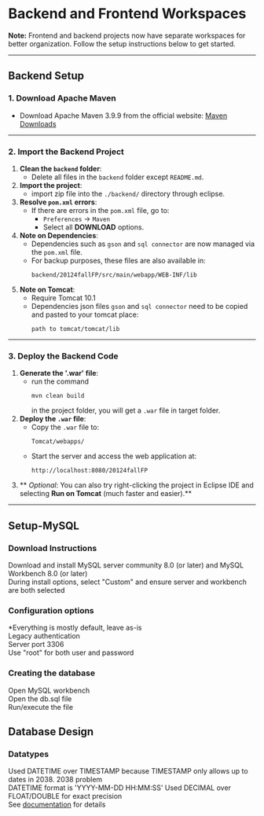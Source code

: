 # Backend and Frontend Workspaces

**Note:** Frontend and backend projects now have separate workspaces for better organization. Follow the setup instructions below to get started.

---

## Backend Setup

### 1. Download Apache Maven
- Download Apache Maven 3.9.9 from the official website: [Maven Downloads](https://maven.apache.org/download.cgi)

---

### 2. Import the Backend Project
1. **Clean the `backend` folder**:
   - Delete all files in the `backend` folder except `README.md`.
2. **Import the project**:
   - import zip file into the `./backend/` directory through eclipse.
3. **Resolve `pom.xml` errors**:
   - If there are errors in the `pom.xml` file, go to:
     - `Preferences` → `Maven`
     - Select all **DOWNLOAD** options.
4. **Note on Dependencies**:
   - Dependencies such as `gson` and `sql connector` are now managed via the `pom.xml` file.
   - For backup purposes, these files are also available in:
     ```
     backend/20124fallFP/src/main/webapp/WEB-INF/lib
4. **Note on Tomcat**:
   - Require Tomcat 10.1
   - Dependencies json files `gson` and `sql connector` need to be copied and pasted to your tomcat place:
     ```
     path to tomcat/tomcat/lib
     ```

---

### 3. Deploy the Backend Code
1. **Generate the '.war' file**:
   - run the command
     ```
     mvn clean build
     ```
     in the project folder, you will get a `.war` file in target folder.
2. **Deploy the `.war` file**:
   - Copy the `.war` file to:
     ```
     Tomcat/webapps/
     ```
   - Start the server and access the web application at:
     ```
     http://localhost:8080/20124fallFP
     ```
3. ** *Optional*: You can also try right-clicking the project in Eclipse IDE and selecting **Run on Tomcat** (much faster and easier).**

---
## Setup-MySQL
### Download Instructions
Download and install MySQL server community 8.0 (or later) and MySQL Workbench 8.0 (or later)<br />
During install options, select "Custom" and ensure server and workbench are both selected<br />

### Configuration options
*Everything is mostly default, leave as-is<br />
Legacy authentication<br />
Server port 3306<br />
Use "root" for both user and password<br />

### Creating the database
Open MySQL workbench<br />
Open the db.sql file<br />
Run/execute the file<br />

## Database Design
### Datatypes
Used DATETIME over TIMESTAMP because TIMESTAMP only allows up to dates in 2038. 2038 problem<br />
DATETIME format is 'YYYY-MM-DD HH:MM:SS'
Used DECIMAL over FLOAT/DOUBLE for exact precision<br />
See [documentation](https://dev.mysql.com/doc/refman/8.4/en/data-types.html) for details<br />



